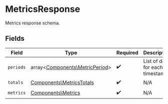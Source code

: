# MetricsResponse

Metrics response schema.


## Fields

| Field                                                                     | Type                                                                      | Required                                                                  | Description                                                               |
| ------------------------------------------------------------------------- | ------------------------------------------------------------------------- | ------------------------------------------------------------------------- | ------------------------------------------------------------------------- |
| `periods`                                                                 | array<[Components\MetricPeriod](../../Models/Components/MetricPeriod.md)> | :heavy_check_mark:                                                        | List of data for each timestamp.                                          |
| `totals`                                                                  | [Components\MetricsTotals](../../Models/Components/MetricsTotals.md)      | :heavy_check_mark:                                                        | N/A                                                                       |
| `metrics`                                                                 | [Components\Metrics](../../Models/Components/Metrics.md)                  | :heavy_check_mark:                                                        | N/A                                                                       |
